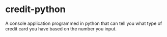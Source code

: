 # credit-python
A console application programmed in python that can tell you what type of credit card you have based on the number you input.
